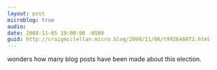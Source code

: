 ```yaml
---
layout: post
microblog: true
audio: 
date: 2008-11-05 19:00:00 -0500
guid: http://craigmcclellan.micro.blog/2008/11/06/t992646072.html
---
```

wonders how many blog posts have been made about this election.
